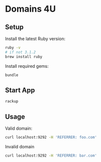 # Domains 4U

## Setup

Install the latest Ruby version:

```bash
ruby -v
# if not 3.1.2
brew install ruby
```

Install required gems:

```bash
bundle
```

## Start App

```bash
rackup
```

## Usage

Valid domain:

```bash
curl localhost:9292 -H 'REFERRER: foo.com'
```

Invalid domain

```bash
curl localhost:9292 -H 'REFERRER: bar.com'
```
